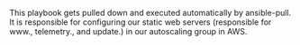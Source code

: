 This playbook gets pulled down and executed automatically by ansible-pull.  It is responsible for configuring our static web servers (responsible for www., telemetry., and update.) in our autoscaling group in AWS.
